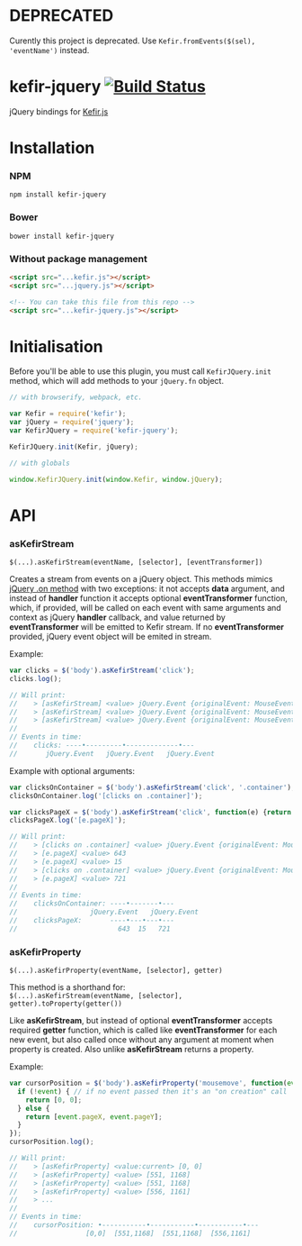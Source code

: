 # DEPRECATED

Curently this project is deprecated. Use `Kefir.fromEvents($(sel), 'eventName')` instead.



# kefir-jquery [![Build Status](https://travis-ci.org/pozadi/kefir-jquery.svg?branch=master)](https://travis-ci.org/pozadi/kefir-jquery)

jQuery bindings for [Kefir.js](https://pozadi.github.io/kefir/)


# Installation

### NPM

```
npm install kefir-jquery
```

### Bower

```
bower install kefir-jquery
```

### Without package management

```html
<script src="...kefir.js"></script>
<script src="...jquery.js"></script>

<!-- You can take this file from this repo -->
<script src="...kefir-jquery.js"></script>
```


# Initialisation

Before you'll be able to use this plugin, you must call `KefirJQuery.init` method,
which will add methods to your `jQuery.fn` object.

```js
// with browserify, webpack, etc.

var Kefir = require('kefir');
var jQuery = require('jquery');
var KefirJQuery = require('kefir-jquery');

KefirJQuery.init(Kefir, jQuery);
```

```js
// with globals

window.KefirJQuery.init(window.Kefir, window.jQuery);
```


# API

### asKefirStream

`$(...).asKefirStream(eventName, [selector], [eventTransformer])`

Creates a stream from events on a jQuery object. This methods mimics
[jQuery .on method](http://api.jquery.com/on/) with two exceptions:
it not accepts **data** argument, and instead of **handler** function
it accepts optional **eventTransformer** function, which, if provided,
will be called on each event with same arguments and context as jQuery
**handler** callback, and value returned by **eventTransformer** will be emitted
to Kefir stream. If no **eventTransformer** provided,
jQuery event object will be emited in stream.

Example:
```js
var clicks = $('body').asKefirStream('click');
clicks.log();

// Will print:
//    > [asKefirStream] <value> jQuery.Event {originalEvent: MouseEvent...}
//    > [asKefirStream] <value> jQuery.Event {originalEvent: MouseEvent...}
//    > [asKefirStream] <value> jQuery.Event {originalEvent: MouseEvent...}
//
// Events in time:
//    clicks: ----•---------•-------------•---
//       jQuery.Event   jQuery.Event   jQuery.Event
```

Example with optional arguments:
```js
var clicksOnContainer = $('body').asKefirStream('click', '.container');
clicksOnContainer.log('[clicks on .container]');

var clicksPageX = $('body').asKefirStream('click', function(e) {return e.pageX});
clicksPageX.log('[e.pageX]');

// Will print:
//    > [clicks on .container] <value> jQuery.Event {originalEvent: MouseEvent...}
//    > [e.pageX] <value> 643
//    > [e.pageX] <value> 15
//    > [clicks on .container] <value> jQuery.Event {originalEvent: MouseEvent...}
//    > [e.pageX] <value> 721
//
// Events in time:
//    clicksOnContainer: ----•-------•---
//                  jQuery.Event   jQuery.Event
//    clicksPageX:       ----•---•---•---
//                         643  15   721
```

### asKefirProperty

`$(...).asKefirProperty(eventName, [selector], getter)`

This method is a shorthand for:<br>
`$(...).asKefirStream(eventName, [selector], getter).toProperty(getter())`

Like **asKefirStream**, but instead of optional **eventTransformer**
accepts required **getter** function, which is called like **eventTransformer**
for each new event, but also called once without any argument
at moment when property is created.
Also unlike **asKefirStream** returns a property.

Example:
```js
var cursorPosition = $('body').asKefirProperty('mousemove', function(event) {
  if (!event) { // if no event passed then it's an "on creation" call
    return [0, 0];
  } else {
    return [event.pageX, event.pageY];
  }
});
cursorPosition.log();

// Will print:
//    > [asKefirProperty] <value:current> [0, 0]
//    > [asKefirProperty] <value> [551, 1168]
//    > [asKefirProperty] <value> [551, 1168]
//    > [asKefirProperty] <value> [556, 1161]
//    > ...
//
// Events in time:
//    cursorPosition: •-----------•-----------•-----------•---
//                 [0,0]  [551,1168]  [551,1168]  [556,1161]
```
